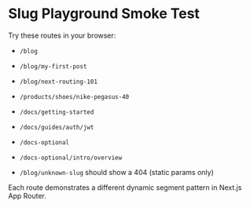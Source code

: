 # Slug Playground Smoke Test

Try these routes in your browser:

- `/blog`
- `/blog/my-first-post`
- `/blog/next-routing-101`
- `/products/shoes/nike-pegasus-40`
- `/docs/getting-started`
- `/docs/guides/auth/jwt`
- `/docs-optional`
- `/docs-optional/intro/overview`

- `/blog/unknown-slug` should show a 404 (static params only)

Each route demonstrates a different dynamic segment pattern in Next.js App Router.
